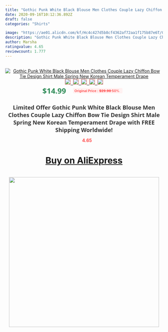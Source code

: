 ```yaml
---
title: "Gothic Punk White Black Blouse Men Clothes Couple Lazy Chiffon Bow Tie Design Shirt Male Spring New Korean Temperament Drape"
date: 2020-09-16T10:12:36.892Z
draft: false
categories: "Shirts"

image: "https://ae01.alicdn.com/kf/Hc4c427d5b8cf4362af72aa1f175b87e6T/Gothic-Punk-White-Black-Blouse-Men-Clothes-Couple-Lazy-Chiffon-Bow-Tie-Design-Shirt-Male-Spring.jpg"
description: "Gothic Punk White Black Blouse Men Clothes Couple Lazy Chiffon Bow Tie Design Shirt Male Spring New Korean Temperament Drape"
author: Marsha
ratingvalue: 4.65
reviewcount: 1.777
---
```

<br>
<div style="text-align: center;">
<a href="https://s.click.aliexpress.com/e/_ADSruv" target="_blank" rel="nofollow noopener noreferrer"><img alt="Gothic Punk White Black Blouse Men Clothes Couple Lazy Chiffon Bow Tie Design Shirt Male Spring New Korean Temperament Drape" class="magnifier-image" src="https://ae01.alicdn.com/kf/Hc4c427d5b8cf4362af72aa1f175b87e6T/Gothic-Punk-White-Black-Blouse-Men-Clothes-Couple-Lazy-Chiffon-Bow-Tie-Design-Shirt-Male-Spring.jpg_640x640.jpg">
<br>
<img style="border:1px solid salmon" src="https://ae01.alicdn.com/kf/Hc4c427d5b8cf4362af72aa1f175b87e6T/Gothic-Punk-White-Black-Blouse-Men-Clothes-Couple-Lazy-Chiffon-Bow-Tie-Design-Shirt-Male-Spring.jpg_120x120.jpg">&nbsp;&nbsp;<img style="border:1px solid salmon" src="https://ae01.alicdn.com/kf/H82a92dd592484a7ba02078163c210fb9L/Gothic-Punk-White-Black-Blouse-Men-Clothes-Couple-Lazy-Chiffon-Bow-Tie-Design-Shirt-Male-Spring.jpg_120x120.jpg">&nbsp;&nbsp;<img style="border:1px solid salmon" src="https://ae01.alicdn.com/kf/H9d36c9cf0cf44a27aa57392162613c1dd/Gothic-Punk-White-Black-Blouse-Men-Clothes-Couple-Lazy-Chiffon-Bow-Tie-Design-Shirt-Male-Spring.jpg_120x120.jpg">&nbsp;&nbsp;<img style="border:1px solid salmon" src="https://ae01.alicdn.com/kf/H72151a2155c5452ab5302cf75a120251L/Gothic-Punk-White-Black-Blouse-Men-Clothes-Couple-Lazy-Chiffon-Bow-Tie-Design-Shirt-Male-Spring.jpg_120x120.jpg">&nbsp;&nbsp;<img style="border:1px solid salmon" src="https://ae01.alicdn.com/kf/Ha828d3d066ad4367b9d8d912cfe67fe3k/Gothic-Punk-White-Black-Blouse-Men-Clothes-Couple-Lazy-Chiffon-Bow-Tie-Design-Shirt-Male-Spring.jpg_120x120.jpg"></a></div><br0>
<div style="text-align: center;"><span style="background-color: white; border: 0px; box-sizing: border-box; color: seagreen; display: inline-block; font-family: &quot;open sans&quot; , &quot;arial&quot; , &quot;helvetica&quot; , sans-serif , &quot;heiti&quot;; font-size: 24px; font-stretch: inherit; font-weight: 700; line-height: inherit; margin: 0px 10px 0px 0px; padding: 0px; vertical-align: middle;">$14.99 </span>
<span style="background: rgb(255 , 241 , 241); border-radius: 3px; border: 0px; box-sizing: border-box; color: #ff4747; display: inline-block; font-family: inherit; font-size: 12px; font-stretch: inherit; font-style: inherit; font-variant: inherit; font-weight: 600; line-height: inherit; margin: 0px; padding: 2px 5px; transform: scale(0.9); vertical-align: middle;">Original Price : <b style="text-decoration: line-through;">$29.98 </b> 50%&nbsp;&nbsp;</span></div>
<h1 style="color: #333333; display: inline-block; font-family: &quot;open sans&quot; , &quot;arial&quot; , &quot;helvetica&quot; , sans-serif , &quot;heiti&quot;; font-size: 18px; font-stretch: inherit; font-weight: 700; text-align: center;">Limited Offer Gothic Punk White Black Blouse Men Clothes Couple Lazy Chiffon Bow Tie Design Shirt Male Spring New Korean Temperament Drape with FREE Shipping Worldwide!</h1>
<div style="color: #ff4747; text-align: center;">
<img src="https://4.bp.blogspot.com/-M0ZcTcb-5uY/XleCXlxnR4I/AAAAAAAAAEc/OrjgMkXV1oMQFaCRZj5HQwOCBcu3w1FegCPcBGAYYCw/s1600/star.png" style="height: 15px;">&nbsp;<b>4.65</b></div>
<div class="button_cont" align="center"><a class="buynow_a" href="https://s.click.aliexpress.com/e/_ADSruv" target="_blank" rel="nofollow noopener noreferrer"><H1>Buy on AliExpress</H1></a></div><br>
<div class="separator" style="clear: both; text-align: center;">
<img src="https://lh3.googleusercontent.com/-pTy5HemUv9M/XlePHvY0dAI/AAAAAAAAAE4/0nX5iRUoIWY8eMW9Dpxeirr157OZliDIgCLcBGAsYHQ/s1600/badge.gif" width="480">
</div>
